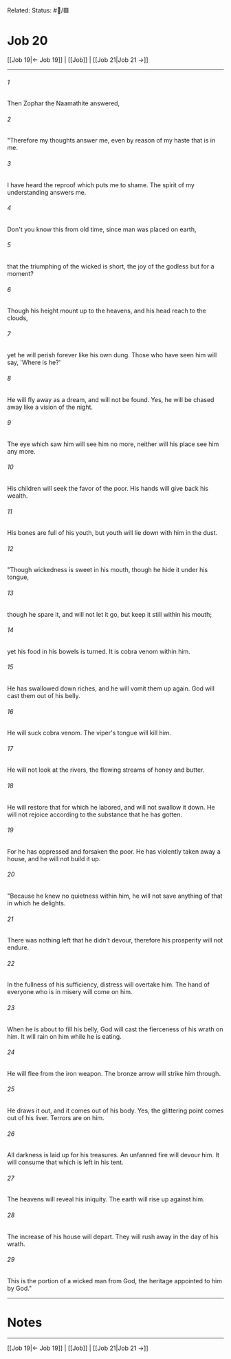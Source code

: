 Related:
Status: #📖/🟥
# Job 20

[[Job 19|← Job 19]] | [[Job]] | [[Job 21|Job 21 →]]
***



###### 1 
Then Zophar the Naamathite answered, 

###### 2 
"Therefore my thoughts answer me, even by reason of my haste that is in me. 

###### 3 
I have heard the reproof which puts me to shame. The spirit of my understanding answers me. 

###### 4 
Don't you know this from old time, since man was placed on earth, 

###### 5 
that the triumphing of the wicked is short, the joy of the godless but for a moment? 

###### 6 
Though his height mount up to the heavens, and his head reach to the clouds, 

###### 7 
yet he will perish forever like his own dung. Those who have seen him will say, 'Where is he?' 

###### 8 
He will fly away as a dream, and will not be found. Yes, he will be chased away like a vision of the night. 

###### 9 
The eye which saw him will see him no more, neither will his place see him any more. 

###### 10 
His children will seek the favor of the poor. His hands will give back his wealth. 

###### 11 
His bones are full of his youth, but youth will lie down with him in the dust. 

###### 12 
"Though wickedness is sweet in his mouth, though he hide it under his tongue, 

###### 13 
though he spare it, and will not let it go, but keep it still within his mouth; 

###### 14 
yet his food in his bowels is turned. It is cobra venom within him. 

###### 15 
He has swallowed down riches, and he will vomit them up again. God will cast them out of his belly. 

###### 16 
He will suck cobra venom. The viper's tongue will kill him. 

###### 17 
He will not look at the rivers, the flowing streams of honey and butter. 

###### 18 
He will restore that for which he labored, and will not swallow it down. He will not rejoice according to the substance that he has gotten. 

###### 19 
For he has oppressed and forsaken the poor. He has violently taken away a house, and he will not build it up. 

###### 20 
"Because he knew no quietness within him, he will not save anything of that in which he delights. 

###### 21 
There was nothing left that he didn't devour, therefore his prosperity will not endure. 

###### 22 
In the fullness of his sufficiency, distress will overtake him. The hand of everyone who is in misery will come on him. 

###### 23 
When he is about to fill his belly, God will cast the fierceness of his wrath on him. It will rain on him while he is eating. 

###### 24 
He will flee from the iron weapon. The bronze arrow will strike him through. 

###### 25 
He draws it out, and it comes out of his body. Yes, the glittering point comes out of his liver. Terrors are on him. 

###### 26 
All darkness is laid up for his treasures. An unfanned fire will devour him. It will consume that which is left in his tent. 

###### 27 
The heavens will reveal his iniquity. The earth will rise up against him. 

###### 28 
The increase of his house will depart. They will rush away in the day of his wrath. 

###### 29 
This is the portion of a wicked man from God, the heritage appointed to him by God."

---
# Notes


***
[[Job 19|← Job 19]] | [[Job]] | [[Job 21|Job 21 →]]
